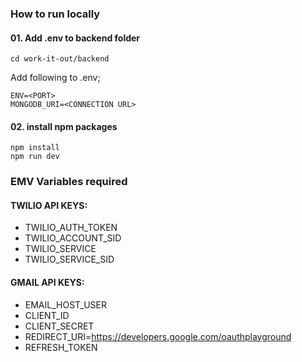 ### How to run locally

#### 01. Add .env to backend folder
```
cd work-it-out/backend
```
Add following to .env;
```
ENV=<PORT>
MONGODB_URI=<CONNECTION URL>
```

#### 02. install npm packages
```
npm install
npm run dev
```

### EMV Variables required

#### TWILIO API KEYS:
- TWILIO_AUTH_TOKEN
- TWILIO_ACCOUNT_SID
- TWILIO_SERVICE
- TWILIO_SERVICE_SID

#### GMAIL API KEYS:
- EMAIL_HOST_USER
- CLIENT_ID
- CLIENT_SECRET
- REDIRECT_URI=https://developers.google.com/oauthplayground
- REFRESH_TOKEN
